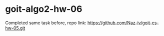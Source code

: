 # goit-algo2-hw-06

Completed same task before, repo link: https://github.com/Naz-iv/goit-cs-hw-05.git
